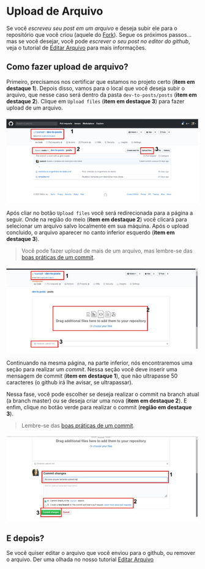  # Upload de Arquivo
 
 Se você *escreveu seu post em um arquivo* e deseja subir ele para o repositório que você criou (aquele do [Fork](tutorial/fork.md)). Segue os próximos passos... mas se você desejar, você pode *escrever o seu post no editor do github*, veja o tutorial de [Editar Arquivo](tutorial/editar-arquivo.md) para mais informações.
 
 ## Como fazer upload de arquivo?
 
 Primeiro, precisamos nos certificar que estamos no projeto certo (**item em destaque 1**). Depois disso, vamos para o local que você deseja subir o arquivo, que nesse caso será dentro da pasta `dev-to-posts/posts` (**item em destaque 2**). Clique em `Upload files` (**item em destaque 3**) para fazer upload de um arquivo.
 
 ![passo-1-upload](images/fazendo-upload.jpg)
 
Após cliar no botão `Upload files` você será redirecionada para a página a seguir. Onde na região do meio (**item em destaque 2**) você clicará para selecionar um arquivo salvo localmente em sua máquina. Após o upload concluido, o arquivo aparecer no canto inferior esquerdo (**item em destaque 3**). 
 
 > Você pode fazer upload de mais de um arquivo, mas lembre-se das [boas práticas de um commit](tutoriais/boas-praticas-commit.md).
 
![passo-2-upload](images/fazendo-upload-2.jpg)

Continuando na mesma página, na parte inferior, nós encontraremos uma seção para realizar um *commit*. Nessa seção você deve inserir uma mensagem de commit (**item em destaque 1**), que não ultrapasse 50 caracteres (o github irá lhe avisar, se ultrapassar).

Nessa fase, você pode escolher se deseja realizar o commit na branch atual (a branch master) ou se deseja criar uma nova (**item em destaque 2**). E enfim, clique no botão verde para realizar o commit (**região em destaque 3**).

> Lembre-se das [boas práticas de um commit](tutoriais/boas-praticas-commit.md).

![passo-3-upload](images/fazendo-upload-4.jpg)

## E depois?

Se você quiser editar o arquivo que você enviou para o github, ou remover o arquivo. Der uma olhada no nosso tutorial [Editar Arquivo](editar-arquivo.md)
